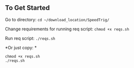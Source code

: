 ## To Get Started

Go to directory:
`cd ~/download_location/SpeedTrig/`

Change requirements for running req script:
`chmod +x reqs.sh`

Run req script:
`./reqs.sh`

*Or just copy: *

```
chmod +x reqs.sh
./reqs.sh
```
